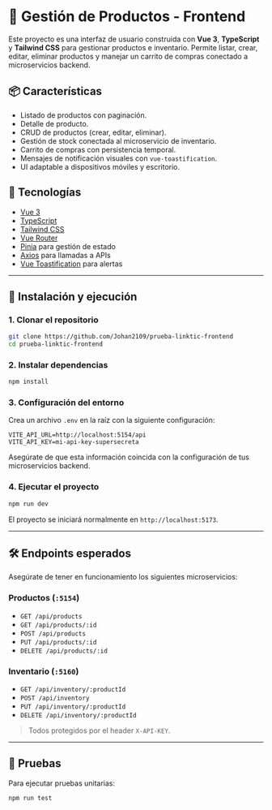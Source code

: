 # 🛒 Gestión de Productos - Frontend

Este proyecto es una interfaz de usuario construida con **Vue 3**, **TypeScript** y **Tailwind CSS** para gestionar productos e inventario. Permite listar, crear, editar, eliminar productos y manejar un carrito de compras conectado a microservicios backend.

## 📦 Características

- Listado de productos con paginación.
- Detalle de producto.
- CRUD de productos (crear, editar, eliminar).
- Gestión de stock conectada al microservicio de inventario.
- Carrito de compras con persistencia temporal.
- Mensajes de notificación visuales con `vue-toastification`.
- UI adaptable a dispositivos móviles y escritorio.

## 🧰 Tecnologías

- [Vue 3](https://vuejs.org/)
- [TypeScript](https://www.typescriptlang.org/)
- [Tailwind CSS](https://tailwindcss.com/)
- [Vue Router](https://router.vuejs.org/)
- [Pinia](https://pinia.vuejs.org/) para gestión de estado
- [Axios](https://axios-http.com/) para llamadas a APIs
- [Vue Toastification](https://github.com/Maronato/vue-toastification) para alertas

---

## 🚀 Instalación y ejecución

### 1. Clonar el repositorio

```bash
git clone https://github.com/Johan2109/prueba-linktic-frontend
cd prueba-linktic-frontend
```

### 2. Instalar dependencias

```bash
npm install
```

### 3. Configuración del entorno

Crea un archivo `.env` en la raíz con la siguiente configuración:

```env
VITE_API_URL=http://localhost:5154/api
VITE_API_KEY=mi-api-key-supersecreta
```

Asegúrate de que esta información coincida con la configuración de tus microservicios backend.

### 4. Ejecutar el proyecto

```bash
npm run dev
```

El proyecto se iniciará normalmente en `http://localhost:5173`.

---

## 🛠️ Endpoints esperados

Asegúrate de tener en funcionamiento los siguientes microservicios:

### Productos (`:5154`)

- `GET /api/products`
- `GET /api/products/:id`
- `POST /api/products`
- `PUT /api/products/:id`
- `DELETE /api/products/:id`

### Inventario (`:5160`)

- `GET /api/inventory/:productId`
- `POST /api/inventory`
- `PUT /api/inventory/:productId`
- `DELETE /api/inventory/:productId`

> Todos protegidos por el header `X-API-KEY`.

---

## 🧪 Pruebas

Para ejecutar pruebas unitarias:

```bash
npm run test
```
